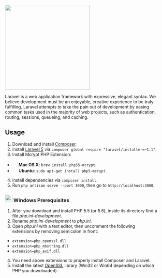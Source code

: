 <img src="http://blog.legacyteam.info/wp-content/uploads/2014/10/laravel-logo-white.png" width="280px">

Laravel is a web application framework with expressive, elegant syntax. We believe development must be an enjoyable, creative experience to be truly fulfilling. Laravel attempts to take the pain out of development by easing common tasks used in the majority of web projects, such as authentication, routing, sessions, queueing, and caching.

## Usage

1. Download and install [Composer](https://getcomposer.org/).
2. Install [Laravel 5](http://laravel.com) via `composer global require "laravel/installer=~1.1"`.
3. Install Mcrypt PHP Extension:
 - <img src="http://deluge-torrent.org/images/apple-logo.gif" height="17"> **Mac OS X**: `brew install php55-mcrypt`.
 - <img src="https://lh5.googleusercontent.com/-2YS1ceHWyys/AAAAAAAAAAI/AAAAAAAAAAc/0LCb_tsTvmU/s46-c-k/photo.jpg" height="17"> **Ubuntu**: `sudo apt-get install php5-mcrypt`.
4. Install dependencies via `composer install`.
5. Run `php artisan serve --port 3000`, then go to `http://localhost:3000`.

### <img src="http://www.file-extensions.org/imgs/app-icon/128/10520/microsoft-windows-10-icon.png" height="24"> Windows Prerequisites

1. After you download and install PHP 5.5 (or 5.6), inside its directory find a file *php.ini-development*.
2. Rename *php.ini-development* to *php.ini*.
3. Open *php.ini* with a text editor, then uncomment the following extensions by removing semicolon in front:
 - `extension=php_openssl.dll`
 - `extension=php_mbstring.dll`
 - `extension=php_exif.dll`
4. You need above extensions to properly install Composer and Laravel.
5. Install the latest [OpenSSL](https://slproweb.com/products/Win32OpenSSL.html) library (Win32 or Win64 depending on which PHP you downloaded).
